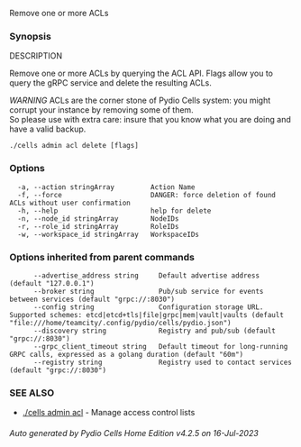 Remove one or more ACLs

### Synopsis


DESCRIPTION
  
  Remove one or more ACLs by querying the ACL API.
  Flags allow you to query the gRPC service and delete the resulting ACLs.

  *WARNING* ACLs are the corner stone of Pydio Cells system: 
  you might corrupt your instance by removing some of them.  
  So please use with extra care: insure that you know what 
  you are doing and have a valid backup. 



```
./cells admin acl delete [flags]
```

### Options

```
  -a, --action stringArray         Action Name
  -f, --force                      DANGER: force deletion of found ACLs without user confirmation
  -h, --help                       help for delete
  -n, --node_id stringArray        NodeIDs
  -r, --role_id stringArray        RoleIDs
  -w, --workspace_id stringArray   WorkspaceIDs
```

### Options inherited from parent commands

```
      --advertise_address string     Default advertise address (default "127.0.0.1")
      --broker string                Pub/sub service for events between services (default "grpc://:8030")
      --config string                Configuration storage URL. Supported schemes: etcd|etcd+tls|file|grpc|mem|vault|vaults (default "file:///home/teamcity/.config/pydio/cells/pydio.json")
      --discovery string             Registry and pub/sub (default "grpc://:8030")
      --grpc_client_timeout string   Default timeout for long-running GRPC calls, expressed as a golang duration (default "60m")
      --registry string              Registry used to contact services (default "grpc://:8030")
```

### SEE ALSO

* [./cells admin acl](./cells-admin-acl)	 - Manage access control lists

###### Auto generated by Pydio Cells Home Edition v4.2.5 on 16-Jul-2023
